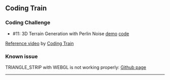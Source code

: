 ## Coding Train

### Coding Challenge
- #11: 3D Terrain Generation with Perlin Noise [demo][cc11-demo] [code][cc11-code]

[Reference video][reference] by [Coding Train][coding-train]

### Known issue

TRIANGLE_STRIP with WEBGL is not working properly: [Github page][issue]

---

[reference]: https://youtu.be/IKB1hWWedMk
[coding-train]: http://codingtra.in
[issue]: https://github.com/processing/p5.js/issues/2344
[cc11-demo]: https://mayognaise.github.io/p5-sandbox/coding-train/cc11-3d-terrain-with-perlin-noise
[cc11-code]: https://github.com/mayognaise/p5-sandbox/tree/master/coding-train/cc11-3d-terrain-with-perlin-noise